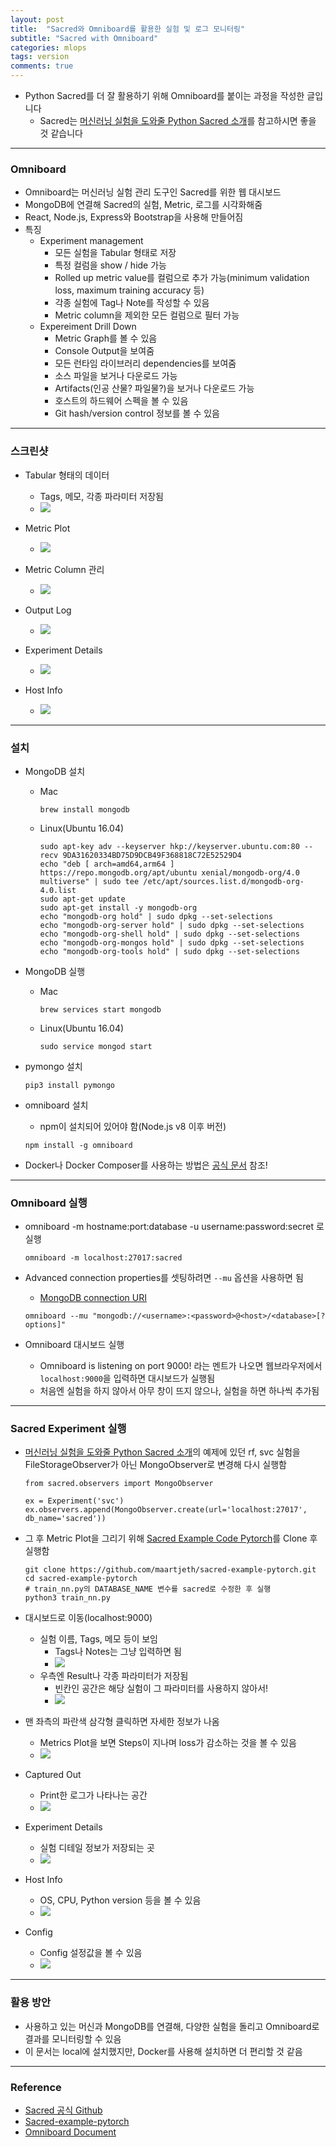 ```yaml
---
layout: post
title:  "Sacred와 Omniboard를 활용한 실험 및 로그 모니터링"
subtitle: "Sacred with Omniboard"
categories: mlops
tags: version
comments: true
---
```


- Python Sacred를 더 잘 활용하기 위해 Omniboard를 붙이는 과정을 작성한 글입니다
	- Sacred는 [머신러닝 실험을 도와줄 Python Sacred 소개](https://zzsza.github.io/mlops/2019/07/21/python-sacred/)를 참고하시면 좋을 것 같습니다 

---

### Omniboard
- Omniboard는 머신러닝 실험 관리 도구인 Sacred를 위한 웹 대시보드
- MongoDB에 연결해 Sacred의 실험, Metric, 로그를 시각화해줌
- React, Node.js, Express와 Bootstrap을 사용해 만들어짐
- 특징
	- Experiment management
		- 모든 실험을 Tabular 형태로 저장
		- 특정 컬럼을 show / hide 가능
		- Rolled up metric value를 컬럼으로 추가 가능(minimum validation loss, maximum training accuracy 등) 
		- 각종 실험에 Tag나 Note를 작성할 수 있음
		- Metric column을 제외한 모든 컬럼으로 필터 가능
	- Expereiment Drill Down
		- Metric Graph를 볼 수 있음
		- Console Output을 보여줌
		- 모든 런타임 라이브러리 dependencies를 보여줌
		- 소스 파일을 보거나 다운로드 가능
		- Artifacts(인공 산물? 파일물?)을 보거나 다운로드 가능
		- 호스트의 하드웨어 스펙을 볼 수 있음
		- Git hash/version control 정보를 볼 수 있음

---

### 스크린샷
- Tabular 형태의 데이터
	- Tags, 메모, 각종 파라미터 저장됨 
	- <img src="https://raw.githubusercontent.com/vivekratnavel/omniboard/master/docs/assets/screenshots/table.png">
 
- Metric Plot
	- <img src="https://raw.githubusercontent.com/vivekratnavel/omniboard/master/docs/assets/screenshots/metric-graphs.png">

- Metric Column 관리
	- <img src="https://raw.githubusercontent.com/vivekratnavel/omniboard/master/docs/assets/screenshots/adding-metrics.png"> 

- Output Log
	- <img src="https://raw.githubusercontent.com/vivekratnavel/omniboard/master/docs/assets/screenshots/console.png">

- Experiment Details
	- <img src="https://raw.githubusercontent.com/vivekratnavel/omniboard/master/docs/assets/screenshots/experiment-details.png">

- Host Info
	- <img src="https://raw.githubusercontent.com/vivekratnavel/omniboard/master/docs/assets/screenshots/host-info.png">

---

### 설치
- MongoDB 설치
	- Mac
		
		```
		brew install mongodb
		```
   	
	- Linux(Ubuntu 16.04)
   		
   		```
   		sudo apt-key adv --keyserver hkp://keyserver.ubuntu.com:80 --recv 9DA31620334BD75D9DCB49F368818C72E52529D4
   		echo "deb [ arch=amd64,arm64 ] https://repo.mongodb.org/apt/ubuntu xenial/mongodb-org/4.0 multiverse" | sudo tee /etc/apt/sources.list.d/mongodb-org-4.0.list
   		sudo apt-get update
   		sudo apt-get install -y mongodb-org
   		echo "mongodb-org hold" | sudo dpkg --set-selections
		echo "mongodb-org-server hold" | sudo dpkg --set-selections
		echo "mongodb-org-shell hold" | sudo dpkg --set-selections
		echo "mongodb-org-mongos hold" | sudo dpkg --set-selections
		echo "mongodb-org-tools hold" | sudo dpkg --set-selections
   		``` 

- MongoDB 실행
	- Mac
		
		```
		brew services start mongodb
		``` 	
	
	- Linux(Ubuntu 16.04)

		```
		sudo service mongod start
		```

- pymongo 설치

	```
	pip3 install pymongo
	```	
	
- omniboard 설치
	- npm이 설치되어 있어야 함(Node.js v8 이후 버전) 

	```
	npm install -g omniboard
	```	

- Docker나 Docker Composer를 사용하는 방법은 [공식 문서](https://vivekratnavel.github.io/omniboard/#/quick-start?id=docker) 참조!

---

### Omniboard 실행
- omniboard -m hostname:port:database -u username:password:secret
로 실행

	```
	omniboard -m localhost:27017:sacred
	```	
	
- Advanced connection properties를 셋팅하려면 `--mu` 옵션을 사용하면 됨
	- [MongoDB connection URI](https://docs.mongodb.com/manual/reference/connection-string/)
	
	```
	omniboard --mu "mongodb://<username>:<password>@<host>/<database>[?options]"
	```	
	
- Omniboard 대시보드 실행
	- Omniboard is listening on port 9000! 라는 멘트가 나오면 웹브라우저에서 `localhost:9000`을 입력하면 대시보드가 실행됨
	- 처음엔 실험을 하지 않아서 아무 창이 뜨지 않으나, 실험을 하면 하나씩 추가됨

	
---
	
### Sacred Experiment 실행
- [머신러닝 실험을 도와줄 Python Sacred 소개](https://zzsza.github.io/mlops/2019/07/21/python-sacred/)의 예제에 있던 rf, svc 실험을 FileStorageObserver가 아닌 MongoObserver로 변경해 다시 실행함

	```
	from sacred.observers import MongoObserver

	ex = Experiment('svc')
	ex.observers.append(MongoObserver.create(url='localhost:27017', db_name='sacred'))
	```

- 그 후 Metric Plot을 그리기 위해 [Sacred Example Code Pytorch](https://github.com/maartjeth/sacred-example-pytorch)를 Clone 후 실행함

	```
	git clone https://github.com/maartjeth/sacred-example-pytorch.git
	cd sacred-example-pytorch
	# train_nn.py의 DATABASE_NAME 변수를 sacred로 수정한 후 실행
	python3 train_nn.py
	```	
	
- 대시보드로 이동(localhost:9000)
	- 실험 이름, Tags, 메모 등이 보임
		- Tags나 Notes는 그냥 입력하면 됨
		- <img src="https://www.dropbox.com/s/wby7a3581htrrt8/Screenshot%202019-07-21%2023.09.46.png?raw=1">
	- 우측엔 Result나 각종 파라미터가 저장됨
		- 빈칸인 공간은 해당 실험이 그 파라미터를 사용하지 않아서!
		- <img src="https://www.dropbox.com/s/zjgaz1r0nteqc32/Screenshot%202019-07-21%2023.10.45.png?raw=1">
- 맨 좌측의 파란색 삼각형 클릭하면 자세한 정보가 나옴
	- Metrics Plot을 보면 Steps이 지나며 loss가 감소하는 것을 볼 수 있음
	- <img src="https://www.dropbox.com/s/82jq9gwatvrb02f/Screenshot%202019-07-21%2023.15.40.png?raw=1">
- Captured Out
	- Print한 로그가 나타나는 공간
	- <img src="https://www.dropbox.com/s/ds4nsks9ygd2tnj/Screenshot%202019-07-21%2023.17.09.png?raw=1">
- Experiment Details
	- 실험 디테일 정보가 저장되는 곳
	- <img src="https://www.dropbox.com/s/uchvng4rspq77yl/Screenshot%202019-07-21%2023.17.48.png?raw=1">
- Host Info
	- OS, CPU, Python version 등을 볼 수 있음 
	- <img src="https://www.dropbox.com/s/gkyda7ozr1silkc/Screenshot%202019-07-21%2023.18.39.png?raw=1">
- Config
	- Config 설정값을 볼 수 있음
	- <img src="https://www.dropbox.com/s/1t9rf2ewkk6zeu4/Screenshot%202019-07-21%2023.19.02.png?raw=1">  	

---

### 활용 방안
- 사용하고 있는 머신과 MongoDB를 연결해, 다양한 실험을 돌리고 Omniboard로 결과를 모니터링할 수 있음
- 이 문서는 local에 설치했지만, Docker를 사용해 설치하면 더 편리할 것 같음


---
	
### Reference
- [Sacred 공식 Github](https://github.com/IDSIA/sacred/tree/master/examples)
- [Sacred-example-pytorch](https://github.com/maartjeth/sacred-example-pytorch/blob/master/train_nn.py)
- [Omniboard Document](https://vivekratnavel.github.io/omniboard/)